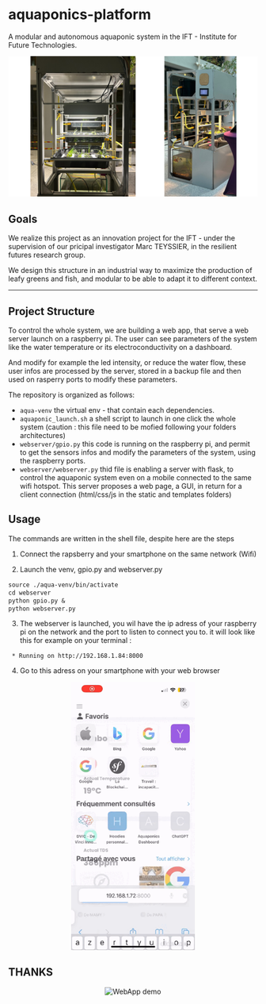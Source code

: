 # aquaponics-platform
A modular and autonomous aquaponic system in the IFT - Institute for Future Technologies.

<p align="center">
  <img src="media/presentation.png" alt="WebApp demo">
</p>

## Goals
We realize this project as an innovation project for the IFT - under the supervision of our pricipal investigator Marc TEYSSIER, in the resilient futures research group.

We design this structure in an industrial way to maximize the production of leafy greens and fish, and modular to be able to adapt it to  different context.

--------

## Project Structure

To control the whole system, we are building a web app, that serve a web server launch on a raspberry pi. The user can see parameters of the system like the water temperature or its electroconductivity on a dashboard.

And modify for example the led intensity, or reduce the water flow, these user infos are processed by the server, stored in a backup file and then used on rasperry ports to modify these parameters.

The repository is organized as follows:

- `aqua-venv` the virtual env - that contain each dependencies.
- `aquaponic_launch.sh` a shell script to launch in one click the whole system (caution : this file need to be mofied following your folders architectures)
- `webserver/gpio.py` this code is running on the raspberry pi, and permit to get the sensors infos and modify the parameters of the system, using the raspberry ports.
- `webserver/webserver.py` thid file is enabling a server with flask, to control the aquaponic system even on a mobile connected to the same wifi hotspot. This server proposes a web page, a GUI, in return for a client connection (html/css/js in the static and templates folders)


## Usage
The commands are written in the shell file, despite here are the steps

1. Connect the rapsberry and your smartphone  on the same network (Wifi)

2. Launch the venv, gpio.py and webserver.py
```shell
source ./aqua-venv/bin/activate
cd webserver
python gpio.py &
python webserver.py
```
3.  The webserver is launched, you wil have the ip adress of your raspberry pi on the network and the port to listen to connect you to.
it will look like this for example on your terminal :
```shell
 * Running on http://192.168.1.84:8000
 ```

4. Go to this adress on your smartphone with your web browser

<p align="center">
  <img src="media/webapp.gif" alt="WebApp demo" width="250">
</p>

## THANKS

<p align="center">
  <img src="media/romain.gif" alt="WebApp demo">
</p>
